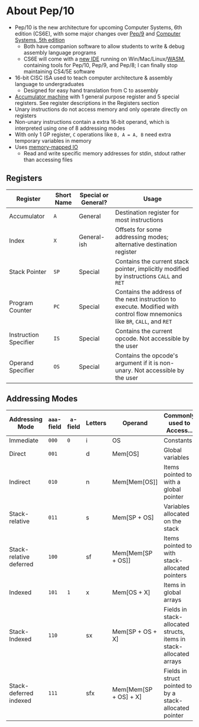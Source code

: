 # About Pep/10

- Pep/10 is the new architecture for upcoming Computer Systems, 6th edition (CS6E), with some major changes over [Pep/9](https://github.com/StanWarford/pep9suite) and [Computer Systems, 5th edition](https://computersystemsbook.com/)
  - Both have companion software to allow students to write & debug assembly language programs
  - CS6E will come with a [new IDE](https://github.com/Matthew-McRaven/Pepp) running on Win/Mac/Linux/[WASM](https://compsys-pep.com/), containing tools for Pep/10, Pep/9, and Pep/8; I can finally stop maintaining CS4/5E software
- 16-bit CISC ISA used to teach computer architecture & assembly language to undergraduates
  - Designed for easy hand translation from C to assembly
- [Accumulator machine](<https://en.m.wikipedia.org/wiki/Accumulator_(computing)#Accumulator_machines>) with 1 general purpose register and 5 special registers. See register descriptions in the Registers section
- Unary instructions do not access memory and only operate directly on registers
- Non-unary instructions contain a extra 16-bit operand, which is interpreted using one of 8 addressing modes
- With only 1 GP register, `C` operations like `B, A = A, B` need extra temporary variables in memory
- Uses [memory-mapped IO](https://en.wikipedia.org/wiki/Memory-mapped_I/O_and_port-mapped_I/O)
  - Read and write specific memory addresses for stdin, stdout rather than accessing files

## Registers

| Register              | Short Name | Special or General? | Usage                                                                                                                      |
| --------------------- | ---------- | ------------------- | -------------------------------------------------------------------------------------------------------------------------- |
| Accumulator           | `A`        | General             | Destination register for most instructions                                                                                 |
| Index                 | `X`        | General-ish         | Offsets for some addressing modes; alternative destination register                                                        |
| Stack Pointer         | `SP`       | Special             | Contains the current stack pointer, implicitly modified by instructions `CALL` and `RET`                                   |
| Program Counter       | `PC`       | Special             | Contains the address of the next instruction to execute. Modified with control flow mnemonics like `BR`, `CALL`, and `RET` |
| Instruction Specifier | `IS`       | Special             | Contains the current opcode. Not accessible by the user                                                                    |
| Operand Specifier     | `OS`       | Special             | Contains the opcode's argument if it is non-unary. Not accessible by the user                                              |

## Addressing Modes

| Addressing Mode         | `aaa`-field | `a`-field | Letters | Operand                 | Commonly used to Access...                                         |
| ----------------------- | ----------- | --------- | ------- | ----------------------- | ------------------------------------------------------------------ |
| Immediate               | `000`       | `0`       | i       | OS                      | Constants                                                          |
| Direct                  | `001`       |           | d       | Mem\[OS]                | Global variables                                                   |
| Indirect                | `010`       |           | n       | Mem\[Mem\[OS]]          | Items pointed to with a global pointer                             |
| Stack-relative          | `011`       |           | s       | Mem\[SP + OS]           | Variables allocated on the stack                                   |
| Stack-relative deferred | `100`       |           | sf      | Mem\[Mem\[SP + OS]]     | Items pointed to with stack-allocated pointers                     |
| Indexed                 | `101`       | `1`       | x       | Mem\[OS + X]            | Items in global arrays                                             |
| Stack-Indexed           | `110`       |           | sx      | Mem\[SP + OS + X]       | Fields in stack-allocated structs, items in stack-allocated arrays |
| Stack-deferred indexed  | `111`       |           | sfx     | Mem\[Mem\[SP + OS] + X] | Fields in struct pointed to by a stack-allocated pointer           |
